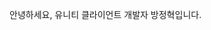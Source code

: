 안녕하세요, 유니티 클라이언트 개발자 방정혁입니다.

<!---
BangJeongHyeok/BangJeongHyeok is a ✨ special ✨ repository because its `README.md` (this file) appears on your GitHub profile.
You can click the Preview link to take a look at your changes.
--->

